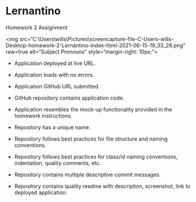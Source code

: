 # Lernantino
Homework 2 Assignment


<img
src=“C:\Users\wills\Pictures\screencapture-file-C-Users-wills-Desktop-homework-2-Lernantino-index-html-2021-06-15-19_33_26.png”
raw=true
alt=“Subject Pronouns”
style=“margin-right: 10px;”>

* Application deployed at live URL.

* Application loads with no errors.

* Application GitHub URL submitted.

* GitHub repository contains application code.

* Application resembles the mock-up functionality provided in the homework instructions.

* Repository has a unique name.

* Repository follows best practices for file structure and naming conventions.

* Repository follows best practices for class/id naming conventions, indentation, quality comments, etc.

* Repository contains multiple descriptive commit messages.

* Repository contains quality readme with description, screenshot, link to deployed application.
